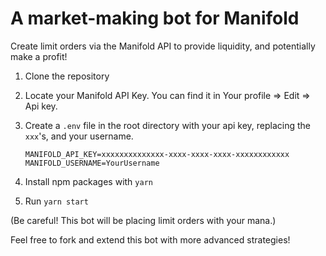 # A market-making bot for Manifold

Create limit orders via the Manifold API to provide liquidity, and potentially make a profit!

1. Clone the repository
2. Locate your Manifold API Key. You can find it in Your profile => Edit => Api key.
3. Create a `.env` file in the root directory with your api key, replacing the `xxx`'s, and your username.

   ```
   MANIFOLD_API_KEY=xxxxxxxxxxxxxx-xxxx-xxxx-xxxx-xxxxxxxxxxxx
   MANIFOLD_USERNAME=YourUsername
   ```

4. Install npm packages with `yarn`
5. Run `yarn start`

(Be careful! This bot will be placing limit orders with your mana.)

Feel free to fork and extend this bot with more advanced strategies!

